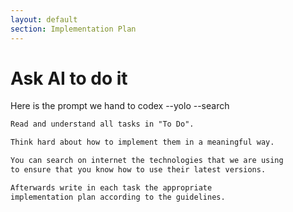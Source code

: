 ```yaml
---
layout: default
section: Implementation Plan
---
```


# Ask AI to do it

Here is the prompt we hand to <PromptChip>codex --yolo --search</PromptChip>

```markdown
Read and understand all tasks in "To Do".

Think hard about how to implement them in a meaningful way.

You can search on internet the technologies that we are using
to ensure that you know how to use their latest versions.

Afterwards write in each task the appropriate
implementation plan according to the guidelines.

```
